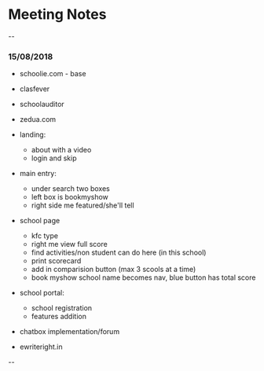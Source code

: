 # Meeting Notes
--
### 15/08/2018

* schoolie.com - base
* clasfever
* schoolauditor
* zedua.com


* landing:
	* about with a video 
	* login and skip

* main entry:
	* under search two boxes
	* left box is bookmyshow
	* right side me featured/she'll tell


* school page
	* kfc type
	* right me view full score
	* find activities/non student can do here (in this school)
	* print scorecard
	* add in comparision button (max 3 scools at a time)
	* book myshow school name becomes nav, blue button has total score

* school portal:
	* school registration
	* features addition


* chatbox implementation/forum

* ewriteright.in

--